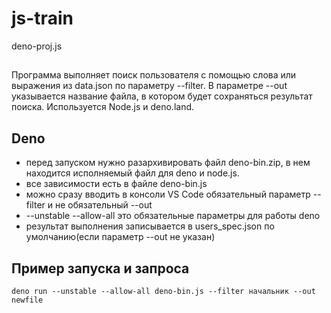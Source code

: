 # js-train
deno-proj.js
##
Программа выполняет поиск пользователя с помощью слова или выражения из data.json по параметру --filter.
В параметре --out указывается название файла, в котором будет сохраняться результат поиска.
Используется Node.js и deno.land.

## Deno

* перед запуском нужно разархивировать файл deno-bin.zip, в нем находится исполняемый файл для deno и node.js.
* все зависимости есть в файле deno-bin.js
* можно сразу вводить в консоли VS Code обязательный параметр --filter и не обязательный --out 
* --unstable --allow-all это обязательные параметры для работы deno
* результат выполнения записывается в users_spec.json по умолчанию(если параметр --out не указан) 

## Пример запуска и запроса
```
deno run --unstable --allow-all deno-bin.js --filter начальник --out newfile
```
